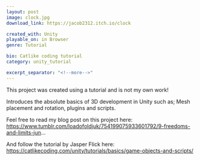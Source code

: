 ```yaml
---
layout: post
image: clock.jpg
download_link: https://jacob2312.itch.io/clock  

created_with: Unity
playable_on: in Browser
genre: Tutorial

bio: Catlike coding tutorial
category: unity_tutorial

excerpt_separator: "<!--more-->"
---
```

This project was created using a tutorial and is not my own work! 

Introduces the absolute basics of 3D development in Unity such as; Mesh placement and rotation, plugins and scripts.

Feel free to read my blog post on this project here:  https://www.tumblr.com/loadofoldjuk/754199075933601792/9-freedoms-and-limits-jun...

And follow the tutorial by Jasper Flick here: https://catlikecoding.com/unity/tutorials/basics/game-objects-and-scripts/